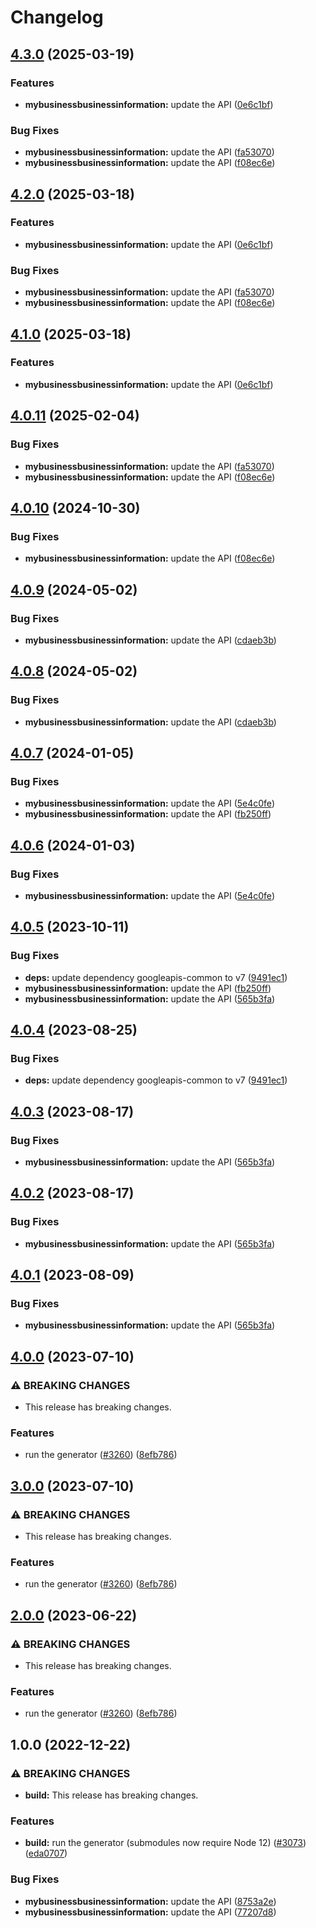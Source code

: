 # Changelog

## [4.3.0](https://github.com/googleapis/google-api-nodejs-client/compare/mybusinessbusinessinformation-v4.2.0...mybusinessbusinessinformation-v4.3.0) (2025-03-19)


### Features

* **mybusinessbusinessinformation:** update the API ([0e6c1bf](https://github.com/googleapis/google-api-nodejs-client/commit/0e6c1bff86a22441fbbfdaf550dd7c3805d5ed27))


### Bug Fixes

* **mybusinessbusinessinformation:** update the API ([fa53070](https://github.com/googleapis/google-api-nodejs-client/commit/fa53070b83cb6ced04bdf9f96b3faae16828942c))
* **mybusinessbusinessinformation:** update the API ([f08ec6e](https://github.com/googleapis/google-api-nodejs-client/commit/f08ec6e52c1d321afab253b2a25f9fffd12bad30))

## [4.2.0](https://github.com/googleapis/google-api-nodejs-client/compare/mybusinessbusinessinformation-v4.1.0...mybusinessbusinessinformation-v4.2.0) (2025-03-18)


### Features

* **mybusinessbusinessinformation:** update the API ([0e6c1bf](https://github.com/googleapis/google-api-nodejs-client/commit/0e6c1bff86a22441fbbfdaf550dd7c3805d5ed27))


### Bug Fixes

* **mybusinessbusinessinformation:** update the API ([fa53070](https://github.com/googleapis/google-api-nodejs-client/commit/fa53070b83cb6ced04bdf9f96b3faae16828942c))
* **mybusinessbusinessinformation:** update the API ([f08ec6e](https://github.com/googleapis/google-api-nodejs-client/commit/f08ec6e52c1d321afab253b2a25f9fffd12bad30))

## [4.1.0](https://github.com/googleapis/google-api-nodejs-client/compare/mybusinessbusinessinformation-v4.0.11...mybusinessbusinessinformation-v4.1.0) (2025-03-18)


### Features

* **mybusinessbusinessinformation:** update the API ([0e6c1bf](https://github.com/googleapis/google-api-nodejs-client/commit/0e6c1bff86a22441fbbfdaf550dd7c3805d5ed27))

## [4.0.11](https://github.com/googleapis/google-api-nodejs-client/compare/mybusinessbusinessinformation-v4.0.10...mybusinessbusinessinformation-v4.0.11) (2025-02-04)


### Bug Fixes

* **mybusinessbusinessinformation:** update the API ([fa53070](https://github.com/googleapis/google-api-nodejs-client/commit/fa53070b83cb6ced04bdf9f96b3faae16828942c))
* **mybusinessbusinessinformation:** update the API ([f08ec6e](https://github.com/googleapis/google-api-nodejs-client/commit/f08ec6e52c1d321afab253b2a25f9fffd12bad30))

## [4.0.10](https://github.com/googleapis/google-api-nodejs-client/compare/mybusinessbusinessinformation-v4.0.9...mybusinessbusinessinformation-v4.0.10) (2024-10-30)


### Bug Fixes

* **mybusinessbusinessinformation:** update the API ([f08ec6e](https://github.com/googleapis/google-api-nodejs-client/commit/f08ec6e52c1d321afab253b2a25f9fffd12bad30))

## [4.0.9](https://github.com/googleapis/google-api-nodejs-client/compare/mybusinessbusinessinformation-v4.0.8...mybusinessbusinessinformation-v4.0.9) (2024-05-02)


### Bug Fixes

* **mybusinessbusinessinformation:** update the API ([cdaeb3b](https://github.com/googleapis/google-api-nodejs-client/commit/cdaeb3bc7d8a80dfee13dd0de6dbc5a6f93f5c7c))

## [4.0.8](https://github.com/googleapis/google-api-nodejs-client/compare/mybusinessbusinessinformation-v4.0.7...mybusinessbusinessinformation-v4.0.8) (2024-05-02)


### Bug Fixes

* **mybusinessbusinessinformation:** update the API ([cdaeb3b](https://github.com/googleapis/google-api-nodejs-client/commit/cdaeb3bc7d8a80dfee13dd0de6dbc5a6f93f5c7c))

## [4.0.7](https://github.com/googleapis/google-api-nodejs-client/compare/mybusinessbusinessinformation-v4.0.6...mybusinessbusinessinformation-v4.0.7) (2024-01-05)


### Bug Fixes

* **mybusinessbusinessinformation:** update the API ([5e4c0fe](https://github.com/googleapis/google-api-nodejs-client/commit/5e4c0fe0936e6e9b0c56aecbc830e266e1ceb310))
* **mybusinessbusinessinformation:** update the API ([fb250ff](https://github.com/googleapis/google-api-nodejs-client/commit/fb250ffc72d5b67aa178540397b18eb6c8819b6c))

## [4.0.6](https://github.com/googleapis/google-api-nodejs-client/compare/mybusinessbusinessinformation-v4.0.5...mybusinessbusinessinformation-v4.0.6) (2024-01-03)


### Bug Fixes

* **mybusinessbusinessinformation:** update the API ([5e4c0fe](https://github.com/googleapis/google-api-nodejs-client/commit/5e4c0fe0936e6e9b0c56aecbc830e266e1ceb310))

## [4.0.5](https://github.com/googleapis/google-api-nodejs-client/compare/mybusinessbusinessinformation-v4.0.4...mybusinessbusinessinformation-v4.0.5) (2023-10-11)


### Bug Fixes

* **deps:** update dependency googleapis-common to v7 ([9491ec1](https://github.com/googleapis/google-api-nodejs-client/commit/9491ec1cdc3c413e7d73edcfcd59cf5c28a7c855))
* **mybusinessbusinessinformation:** update the API ([fb250ff](https://github.com/googleapis/google-api-nodejs-client/commit/fb250ffc72d5b67aa178540397b18eb6c8819b6c))
* **mybusinessbusinessinformation:** update the API ([565b3fa](https://github.com/googleapis/google-api-nodejs-client/commit/565b3fa86bb3ca7c6c60f5eebf33d80b6297047e))

## [4.0.4](https://github.com/googleapis/google-api-nodejs-client/compare/mybusinessbusinessinformation-v4.0.3...mybusinessbusinessinformation-v4.0.4) (2023-08-25)


### Bug Fixes

* **deps:** update dependency googleapis-common to v7 ([9491ec1](https://github.com/googleapis/google-api-nodejs-client/commit/9491ec1cdc3c413e7d73edcfcd59cf5c28a7c855))

## [4.0.3](https://github.com/googleapis/google-api-nodejs-client/compare/mybusinessbusinessinformation-v4.0.2...mybusinessbusinessinformation-v4.0.3) (2023-08-17)


### Bug Fixes

* **mybusinessbusinessinformation:** update the API ([565b3fa](https://github.com/googleapis/google-api-nodejs-client/commit/565b3fa86bb3ca7c6c60f5eebf33d80b6297047e))

## [4.0.2](https://github.com/googleapis/google-api-nodejs-client/compare/mybusinessbusinessinformation-v4.0.1...mybusinessbusinessinformation-v4.0.2) (2023-08-17)


### Bug Fixes

* **mybusinessbusinessinformation:** update the API ([565b3fa](https://github.com/googleapis/google-api-nodejs-client/commit/565b3fa86bb3ca7c6c60f5eebf33d80b6297047e))

## [4.0.1](https://github.com/googleapis/google-api-nodejs-client/compare/mybusinessbusinessinformation-v4.0.0...mybusinessbusinessinformation-v4.0.1) (2023-08-09)


### Bug Fixes

* **mybusinessbusinessinformation:** update the API ([565b3fa](https://github.com/googleapis/google-api-nodejs-client/commit/565b3fa86bb3ca7c6c60f5eebf33d80b6297047e))

## [4.0.0](https://github.com/googleapis/google-api-nodejs-client/compare/mybusinessbusinessinformation-v3.0.0...mybusinessbusinessinformation-v4.0.0) (2023-07-10)


### ⚠ BREAKING CHANGES

* This release has breaking changes.

### Features

* run the generator ([#3260](https://github.com/googleapis/google-api-nodejs-client/issues/3260)) ([8efb786](https://github.com/googleapis/google-api-nodejs-client/commit/8efb7861b7da4bc1472a4b654e46f90b29fbff20))

## [3.0.0](https://github.com/googleapis/google-api-nodejs-client/compare/mybusinessbusinessinformation-v2.0.0...mybusinessbusinessinformation-v3.0.0) (2023-07-10)


### ⚠ BREAKING CHANGES

* This release has breaking changes.

### Features

* run the generator ([#3260](https://github.com/googleapis/google-api-nodejs-client/issues/3260)) ([8efb786](https://github.com/googleapis/google-api-nodejs-client/commit/8efb7861b7da4bc1472a4b654e46f90b29fbff20))

## [2.0.0](https://github.com/googleapis/google-api-nodejs-client/compare/mybusinessbusinessinformation-v1.0.0...mybusinessbusinessinformation-v2.0.0) (2023-06-22)


### ⚠ BREAKING CHANGES

* This release has breaking changes.

### Features

* run the generator ([#3260](https://github.com/googleapis/google-api-nodejs-client/issues/3260)) ([8efb786](https://github.com/googleapis/google-api-nodejs-client/commit/8efb7861b7da4bc1472a4b654e46f90b29fbff20))

## 1.0.0 (2022-12-22)


### ⚠ BREAKING CHANGES

* **build:** This release has breaking changes.

### Features

* **build:** run the generator (submodules now require Node 12) ([#3073](https://github.com/googleapis/google-api-nodejs-client/issues/3073)) ([eda0707](https://github.com/googleapis/google-api-nodejs-client/commit/eda07079dadab46a80b6f9ede618f4f43030169e))


### Bug Fixes

* **mybusinessbusinessinformation:** update the API ([8753a2e](https://github.com/googleapis/google-api-nodejs-client/commit/8753a2e190ba7620333c340de784928ed85110ff))
* **mybusinessbusinessinformation:** update the API ([77207d8](https://github.com/googleapis/google-api-nodejs-client/commit/77207d876cca70d70ec405f449d1bfaef4fcc2bf))

